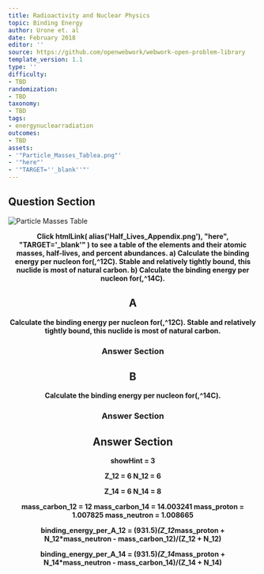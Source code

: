 ```yaml
---
title: Radioactivity and Nuclear Physics
topic: Binding Energy
author: Urone et. al
date: February 2018
editor: ''
source: https://github.com/openwebwork/webwork-open-problem-library
template_version: 1.1
type: ''
difficulty:
- TBD
randomization:
- TBD
taxonomy:
- TBD
tags:
- energynuclearradiation
outcomes:
- TBD
assets:
- '"Particle_Masses_Tablea.png"'
- '"here"'
- '"TARGET=''_blank''"'
---
```


## Question Section 

![Particle Masses Table]("Particle_Masses_Tablea.png")

<center> 

<b>
Click htmlLink( alias('Half_Lives_Appendix.png'), "here", "TARGET='_blank'" ) to see a table of the elements and their atomic masses, half-lives, and percent abundances.
a) Calculate the binding energy per nucleon for(,^12C). Stable and relatively tightly bound, this nuclide is most of natural carbon.
b) Calculate the binding energy per nucleon for(,^14C).

## A
Calculate the binding energy per nucleon for(,^12C). Stable and relatively tightly bound, this nuclide is most of natural carbon.
### Answer Section
## B
Calculate the binding energy per nucleon for(,^14C).
### Answer Section


## Answer Section

showHint = 3

Z_12 = 6
N_12 = 6

Z_14 = 6
N_14 = 8

mass_carbon_12 = 12
mass_carbon_14 = 14.003241
mass_proton = 1.007825
mass_neutron = 1.008665

binding_energy_per_A_12 = (931.5)*(Z_12*mass_proton + N_12*mass_neutron - mass_carbon_12)/(Z_12 + N_12)

binding_energy_per_A_14 = (931.5)*(Z_14*mass_proton + N_14*mass_neutron - mass_carbon_14)/(Z_14 + N_14)